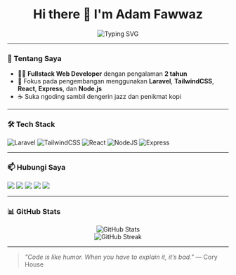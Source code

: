 <!-- Profil GitHub README -->

<h1 align="center">Hi there 👋 I'm Adam Fawwaz</h1>
<p align="center">
  <img src="https://readme-typing-svg.demolab.com?font=Fira+Code&size=22&pause=1000&color=F97316&center=true&vCenter=true&width=435&lines=I'm+a+Fullstack+Web+Developer;I+Love+Building+Web+Apps+with+Laravel+%26+React;Always+Learning+Something+New" alt="Typing SVG" />
</p>

---

### 💼 Tentang Saya
- 🧑‍💻 **Fullstack Web Developer** dengan pengalaman **2 tahun**
- 🚀 Fokus pada pengembangan menggunakan **Laravel**, **TailwindCSS**, **React**, **Express**, dan **Node.js**
- ☕ Suka ngoding sambil dengerin jazz dan penikmat kopi

---

### 🛠️ Tech Stack

![Laravel](https://img.shields.io/badge/Laravel-FF2D20?style=for-the-badge&logo=laravel&logoColor=white)
![TailwindCSS](https://img.shields.io/badge/TailwindCSS-38B2AC?style=for-the-badge&logo=tailwind-css&logoColor=white)
![React](https://img.shields.io/badge/React-61DAFB?style=for-the-badge&logo=react&logoColor=black)
![NodeJS](https://img.shields.io/badge/Node.js-339933?style=for-the-badge&logo=nodedotjs&logoColor=white)
![Express](https://img.shields.io/badge/Express.js-404D59?style=for-the-badge)

---

### 📫 Hubungi Saya

<p align="left">
  <a href="mailto:fawwazadam@proton.me"><img src="https://img.shields.io/badge/Email-D14836?style=flat-square&logo=gmail&logoColor=white"/></a>
  <a href="https://www.linkedin.com/in/adam-fawwaz-a24118214/"><img src="https://img.shields.io/badge/LinkedIn-0077B5?style=flat-square&logo=linkedin&logoColor=white"/></a>
  <a href="https://www.instagram.com/glutamicacidd"><img src="https://img.shields.io/badge/Instagram-E4405F?style=flat-square&logo=instagram&logoColor=white"/></a>
  <a href="tel:+6281252355711"><img src="https://img.shields.io/badge/Phone-25D366?style=flat-square&logo=whatsapp&logoColor=white"/></a>
  <a href="https://x.com/49.vr_"><img src="https://img.shields.io/badge/X-000000?style=flat-square&logo=twitter&logoColor=white"/></a>
</p>

---

### 📊 GitHub Stats

<p align="center">
  <img src="https://github-readme-stats.vercel.app/api?username=Fawwazxdam&show_icons=true&theme=radical" alt="GitHub Stats" />
  <br />
  <img src="https://github-readme-streak-stats.herokuapp.com/?user=Fawwazxdam&theme=radical" alt="GitHub Streak" />
</p>

---

> _"Code is like humor. When you have to explain it, it’s bad."_ — Cory House

